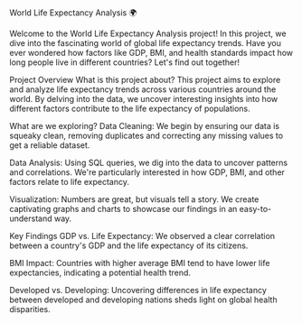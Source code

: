 World Life Expectancy Analysis 🌍

Welcome to the World Life Expectancy Analysis project! In this project, we dive into the fascinating world of global life expectancy trends. Have you ever wondered how factors like GDP, BMI, and health standards impact how long people live in different countries? Let's find out together!

Project Overview
What is this project about?
This project aims to explore and analyze life expectancy trends across various countries around the world. By delving into the data, we uncover interesting insights into how different factors contribute to the life expectancy of populations.

What are we exploring?
Data Cleaning: We begin by ensuring our data is squeaky clean, removing duplicates and correcting any missing values to get a reliable dataset.

Data Analysis: Using SQL queries, we dig into the data to uncover patterns and correlations. We're particularly interested in how GDP, BMI, and other factors relate to life expectancy.

Visualization: Numbers are great, but visuals tell a story. We create captivating graphs and charts to showcase our findings in an easy-to-understand way.

Key Findings
GDP vs. Life Expectancy: We observed a clear correlation between a country's GDP and the life expectancy of its citizens.

BMI Impact: Countries with higher average BMI tend to have lower life expectancies, indicating a potential health trend.

Developed vs. Developing: Uncovering differences in life expectancy between developed and developing nations sheds light on global health disparities.
